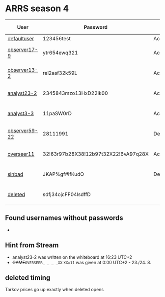 # ARRS season 4


| User                                       | Password                             | Status     | Name                  | Access level  | Unlock time        |
|--------------------------------------------|--------------------------------------|------------|-----------------------|---------------|--------------------|
| [defaultuser](./Users/defaultuser.md)      | 123456test                           | Active     | System user           | observer      | default            |
| [observer17-9](./Users/observer17-9.md)    | ytr654ewq321                         | Active     | Swight                | observer      | 12:00 CEST, 23.08. |
| [observer13-2](./Users/observer13-2.md)    | rel2asf32k59L                        | Active     | Undefined             | observer      | 15:00 CEST, 23.08. |
| [analyst23-2](./Users/analyst23-2.md)      | 2345843mzo13HxD22lk00                | Active     | Sergio Petrony        | analyst       | 17:00 CEST, 23.08. |
| [analyst3-3](./Users/analyst3-3.md)        | 11paSW0rD                            | Active     | -                     | analyst       | 20:00 CEST, 23.08. |
| [observer59-22](./Users/observer59-22.md)  | 28111991                             | Deactivated| Mike Cranch           | observer      | 23:00 CEST, 23.08. |
| [overseer11](./Users/overseer11.md)        | 32!63r97b28X38!12b97t32X22!6vA97q28X | Active     | Deleted               | overseer      | 02:00 CEST, 24.08. |
| [sinbad](./Users/sinbad.md)                | JKAP%gf#ifKudO                       | Deactivated|ddSioMRi9tz m55xdp05k  | overseer      | 05:00 CEST, 24.08. |
| [deleted](./Users/deleted.md)              | sdfj34ojcFF04lsdffD                  |            |                       |               | 09:00 CEST, 24.08. |

## Found usernames without passwords
-

## Hint from Stream
- analyst23-2 was written on the whiteboard at 16:23 UTC+2
- ~~GAME~~`OVERSEER_ _ _ _XX` `XX=11` was given at 0:00 UTC+2 - 23./24. 8.

## deleted timing
Tarkov prices go up exactly when deleted opens
